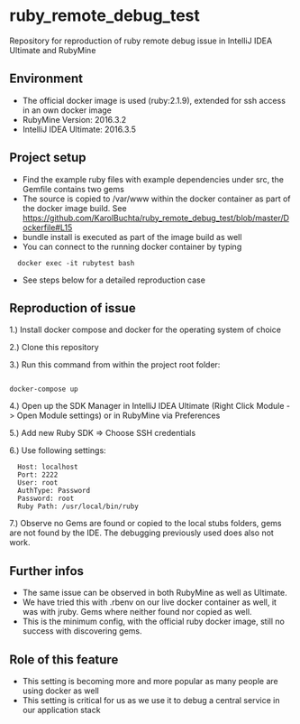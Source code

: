 # ruby_remote_debug_test
Repository for reproduction of ruby remote debug issue in IntelliJ IDEA Ultimate and RubyMine

## Environment

- The official docker image is used (ruby:2.1.9), extended for ssh access in an own docker image
- RubyMine Version: 2016.3.2
- IntelliJ IDEA Ultimate: 2016.3.5


## Project setup

- Find the example ruby files with example dependencies under src, the Gemfile contains two gems
- The source is copied to /var/www within the docker container as part of the docker image build. See https://github.com/KarolBuchta/ruby_remote_debug_test/blob/master/Dockerfile#L15
- bundle install is executed as part of the image build as well
- You can connect to the running docker container by typing

```
  docker exec -it rubytest bash
```
- See steps below for a detailed reproduction case


## Reproduction of issue

1.) Install docker compose and docker for the operating system of choice 

2.) Clone this repository

3.) Run this command from within the project root folder:

```

docker-compose up

```

4.) Open up the SDK Manager in IntelliJ IDEA Ultimate (Right Click Module -> Open Module settings) or in RubyMine via Preferences

5.) Add new Ruby SDK => Choose SSH credentials

6.) Use following settings:

```
  Host: localhost
  Port: 2222
  User: root
  AuthType: Password
  Password: root
  Ruby Path: /usr/local/bin/ruby
```

7.) Observe no Gems are found or copied to the local stubs folders, gems are not found by the IDE. The debugging previously used does also not work.


## Further infos

- The same issue can be observed in both RubyMine as well as Ultimate.
- We have tried this with .rbenv on our live docker container as well, it was with jruby. Gems where neither found nor copied as well.
- This is the minimum config, with the official ruby docker image, still no success with discovering gems.

## Role of this feature

- This setting is becoming more and more popular as many people are using docker as well
- This setting is critical for us as we use it to debug a central service in our application stack
